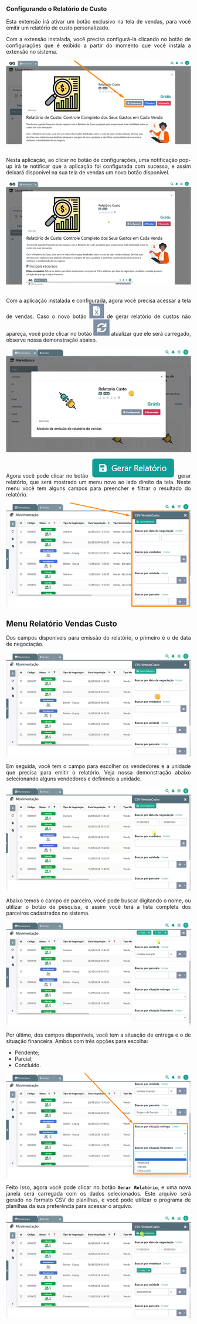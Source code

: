 <div style="text-align: justify">

### Configurando o Relatório de Custo

Esta extensão irá ativar um botão exclusivo na tela de vendas, para você emitir um relatório de custo personalizado.

Com a extensão instalada, você precisa configurá-la clicando no botão de configurações que é exibido a partir do momento que você instala a extensão no sistema.

<div style="text-align: center">
    <img src="https://github.com/Gestao-Online/public-docs/blob/9d6546e6b34ada45ad1c495f1ead06b9b4604f28/erp-v2/assets/marketplace/go_relatorio_custo/tela_marketplace_btn_config.png?raw=true" alt="0" width="800"> 
</div>

<br>

Nesta aplicação, ao clicar no botão de configurações, uma notificação pop-up irá te notificar que a aplicação foi configurada com sucesso, e assim deixará disponível na sua tela de vendas um novo botão disponível.

<div style="text-align: center">
    <img src="https://github.com/Gestao-Online/public-docs/blob/9d6546e6b34ada45ad1c495f1ead06b9b4604f28/erp-v2/assets/marketplace/go_relatorio_custo/tela_marketplace_btn_config_clicando.gif?raw=true" alt="0" width="800"> 
</div>

<br>

Com a aplicação instalada e configurada, agora você precisa acessar a tela de vendas. Caso o novo botão <img src="https://github.com/Gestao-Online/public-docs/blob/9d6546e6b34ada45ad1c495f1ead06b9b4604f28/erp-v2/assets/icon_folha_x.png?raw=true" alt="" data-size="line"> de gerar relatório de custos não apareça, você pode clicar no botão <img src="https://github.com/Gestao-Online/public-docs/blob/9d6546e6b34ada45ad1c495f1ead06b9b4604f28/erp-v2/assets/icon_atualizar.png?raw=true" alt="" data-size="line"> atualizar que ele será carregado, observe nossa demonstração abaixo.

![](/erp-v2/assets/marketplace/go_relatorio_custo/tela_marketplace_tela_vendas_btn_atualizar.gif)

Agora você pode clicar no botão <img src="/erp-v2/assets/btn_gerar_relatorio.png" alt="" data-size="line"> gerar relatório, que será mostrado um menu novo ao lado direito da tela. Neste menu você tem alguns campos para preencher e filtrar o resultado do relatório.

![](/erp-v2/assets/marketplace/go_relatorio_custo/tela_marketplace_tela_vendas_menu_relatorio.png)

## Menu Relatório Vendas Custo

Dos campos disponíveis para emissão do relatório, o primeiro é o de data de negociação.

![](/erp-v2/assets/marketplace/go_relatorio_custo/tela_marketplace_tela_vendas_menu_campo_data.gif)

Em seguida, você tem o campo para escolher os vendedores e a unidade que precisa para emitir o relatório. Veja nossa demonstração abaixo selecionando alguns vendedores e definindo a unidade.

![](/erp-v2/assets/marketplace/go_relatorio_custo/tela_marketplace_tela_vendas_menu_campo_vendedor_unidade.gif)

Abaixo temos o campo de parceiro, você pode buscar digitando o nome, ou utilizar o botão de pesquisa, e assim você terá a lista completa dos parceiros cadastrados no sistema.

![](/erp-v2/assets/marketplace/go_relatorio_custo/tela_marketplace_tela_vendas_menu_campo_parceiro.gif)

Por último, dos campos disponíveis, você tem a situação de entrega e o de situação financeira. Ambos com três opções para escolha:

- Pendente;
- Parcial;
- Concluído.

![](/erp-v2/assets/marketplace/go_relatorio_custo/tela_marketplace_tela_vendas_menu_campo_entrega_financeiro.png)

Feito isso, agora você pode clicar no botão **`Gerar Relatório`**, e uma nova janela será carregada com os dados selecionados. Este arquivo será gerado no formato CSV de planilhas, e você pode utilizar o programa de planilhas da sua preferência para acessar o arquivo.

![](/erp-v2/assets/marketplace/go_relatorio_custo/tela_marketplace_tela_vendas_menu_campo_btn_gerar.gif)

</div>